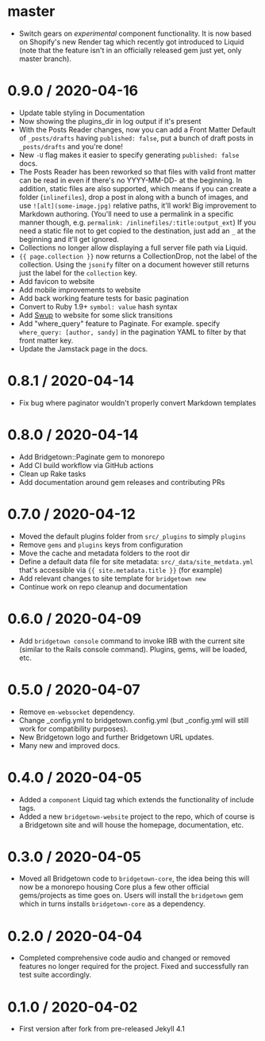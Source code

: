 # master

  * Switch gears on _experimental_ component functionality. It is now based on
    Shopify's new Render tag which recently got introduced to Liquid (note that
    the feature isn't in an officially released gem just yet, only master branch).

# 0.9.0 / 2020-04-16

  * Update table styling in Documentation
  * Now showing the plugins_dir in log output if it's present
  * With the Posts Reader changes, now you can add a Front Matter Default of
    `_posts/drafts` having `published: false`, put a bunch of draft posts in
    `_posts/drafts` and you're done!
  * New `-U` flag makes it easier to specify generating `published: false` docs.
  * The Posts Reader has been reworked so that files with valid front matter can
    be read in even if there's no YYYY-MM-DD- at the beginning. In addition, static
    files are also supported, which means if you can create a folder (`inlinefiles`),
    drop a post in along with a bunch of images, and use `![alt](some-image.jpg)`
    relative paths, it'll work! Big improvement to Markdown authoring. (You'll need
    to use a permalink in a specific manner though, e.g.
    `permalink: /inlinefiles/:title:output_ext`)
    If you need a static file not to get copied to the destination, just add an
    `_` at the beginning and it'll get ignored.
  * Collections no longer allow displaying a full server file path via Liquid.
  * `{{ page.collection }}` now returns a CollectionDrop, not the label of
    the collection. Using the `jsonify` filter on a document however still returns
    just the label for the `collection` key.
  * Add favicon to website
  * Add mobile improvements to website
  * Add back working feature tests for basic pagination
  * Convert to Ruby 1.9+ `symbol: value` hash syntax
  * Add [Swup](https://swup.js.org) to website for some slick transitions
  * Add "where_query" feature to Paginate. For example. specify `where_query: [author, sandy]` in the pagination YAML to filter by that front matter key.
  * Update the Jamstack page in the docs.

# 0.8.1 / 2020-04-14

  * Fix bug where paginator wouldn't properly convert Markdown templates

# 0.8.0 / 2020-04-14

  * Add Bridgetown::Paginate gem to monorepo
  * Add CI build workflow via GitHub actions
  * Clean up Rake tasks
  * Add documentation around gem releases and contributing PRs

# 0.7.0 / 2020-04-12

  * Moved the default plugins folder from `src/_plugins` to simply `plugins`
  * Remove `gems` and `plugins` keys from configuration
  * Move the cache and metadata folders to the root dir
  * Define a default data file for site metadata: `src/_data/site_metdata.yml`
    that's accessible via `{{ site.metadata.title }}` (for example)
  * Add relevant changes to site template for `bridgetown new`
  * Continue work on repo cleanup and documentation

# 0.6.0 / 2020-04-09

  * Add `bridgetown console` command to invoke IRB with the current site (similar to the Rails console command). Plugins, gems, will be loaded, etc.

# 0.5.0 / 2020-04-07

  * Remove `em-websocket` dependency.
  * Change _config.yml to bridgetown.config.yml (but _config.yml will still work for compatibility purposes).
  * New Bridgetown logo and further Bridgetown URL updates.
  * Many new and improved docs.

# 0.4.0 / 2020-04-05

  * Added a `component` Liquid tag which extends the functionality of include tags.
  * Added a new `bridgetown-website` project to the repo, which of course is a Bridgetown site and will house the homepage, documentation, etc.

# 0.3.0 / 2020-04-05

  * Moved all Bridgetown code to `bridgetown-core`, the idea being this will now be a monorepo housing Core plus a few other official gems/projects as time goes on. Users will install the `bridgetown` gem which in turns installs `bridgetown-core` as a dependency.

# 0.2.0 / 2020-04-04

  * Completed comprehensive code audio and changed or removed features no
    longer required for the project. Fixed and successfully ran test suite
    accordingly.

# 0.1.0 / 2020-04-02

  * First version after fork from pre-released Jekyll 4.1
